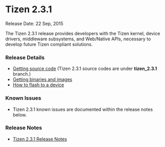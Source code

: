 # Tizen 2.3.1

Release Date: 22 Sep, 2015

The Tizen 2.3.1 release provides developers with the Tizen kernel, device drivers, middleware subsystems, and Web/Native APIs, necessary to develop future Tizen compliant solutions.

### Release Details

- [Getting source code](http://review.tizen.org/git/) (Tizen 2.3.1 source codes are under **tizen_2.3.1** branch.)
- [Getting binaries and images](http://download.tizen.org/releases/2.3.1/)
- [How to flash to a device](https://wiki.tizen.org/wiki/Flash_Tizen_2.3_Image_to_Reference_Device)

### Known Issues

- Tizen 2.3.1 known issues are documented within the release notes below.

### Release Notes

- [Tizen 2.3.1 Release Notes](https://developer.tizen.org/tizen-2.3-sdk-release-notes)
